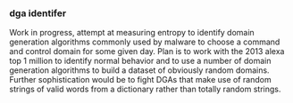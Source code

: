 ### dga identifer

Work in progress, attempt at measuring entropy to identify domain generation algorithms commonly used by malware to choose a command and control domain for some given day.  Plan is to work with the 2013 alexa top 1 million to identify normal behavior and to use a number of domain generation algorithms to build a dataset of obviously random domains.  Further sophistication would be to fight DGAs that make use of random strings of valid words from a dictionary rather than totally random strings.